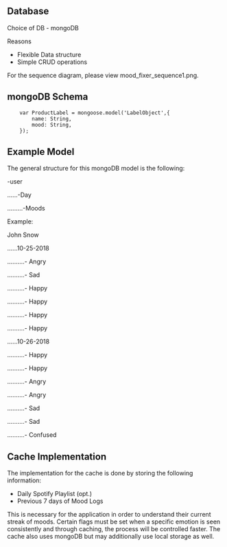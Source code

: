 ## Database
Choice of DB - mongoDB

Reasons
- Flexible Data structure
- Simple CRUD operations

For the sequence diagram, please view mood_fixer_sequence1.png.


## mongoDB Schema
```
    var ProductLabel = mongoose.model('LabelObject',{
        name: String, 
        mood: String, 
    });
```

## Example Model
The general structure for this mongoDB model is the following:

-user

......-Day

.........-Moods
       

Example:

John Snow

......10-25-2018

..........- Angry

..........- Sad

..........- Happy

..........- Happy

..........- Happy

..........- Happy

......10-26-2018

..........- Happy

..........- Happy

..........- Angry

..........- Angry

..........- Sad

..........- Sad

..........- Confused

## Cache Implementation
The implementation for the cache is done by storing the following information:

- Daily Spotify Playlist (opt.)
- Previous 7 days of Mood Logs

This is necessary for the application in order to understand their current streak of moods. Certain flags must be set when a specific emotion is seen consistently and through caching, the process will be controlled faster. The cache also uses mongoDB but may additionally use local storage as well.

